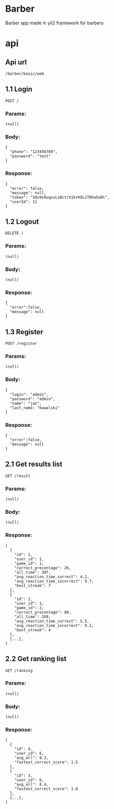 # Barber
Barber app made in yii2 framework for barbers

# api
## Api url
```
/barber/basic/web
```
## 1.1 Login
```
POST /
```
### Params:
```
(null)
```
### Body:
```
{
  "phone": "123456789",
  "password": "test"
}
```
### Response: 
```
{
  "error": false,
  "message": null,
  "token": "50x9v0uqxvLsBctrX1brKOL1TRhw5oDt",
  "userId": 11
}
```
## 1.2 Logout
```
DELETE /
```
### Params:
```
(null)
```
### Body:
```
(null)
```
### Response: 
```
{
  "error":false,
  "message": null
}
```
## 1.3 Register
```
POST /register
```
### Params:
```
(null)
```
### Body:
```
{
  "login": "admin",
  "password": "admin",
  "name": "jan",
  "last_name: "kowalski"
}
```
### Response: 
```
{
  "error":false,
  "message": null
}
```
## 2.1 Get results list
```
GET /result
```
### Params:
```
(null)
```
### Body:
```
(null)
```
### Response: 
```
[
  {
    "id": 1,
    "user_id": 1,
    "game_id": 1,
    "correct_precentage": 26,
    "all_time": 307,
    "avg_reaction_time_correct": 4.2,
    "avg_reaction_time_incorrect": 9.7,
    "best_streak": 7
  },
  {
    "id": 2,
    "user_id": 1,
    "game_id": 2,
    "correct_precentage": 80,
    "all_time": 269,
    "avg_reaction_time_correct": 5.5,
    "avg_reaction_time_incorrect": 9.2,
    "best_streak": 4
  },
  {...},
]
```
## 2.2 Get ranking list
```
GET /ranking
```
### Params:
```
(null)
```
### Body:
```
(null)
```
### Response: 
```
[
  {
    "id": 4,
    "user_id": 6,
    "avg_all": 9.3,
    "fastest_correct_score": 1.5
  },
  {
    "id": 3,
    "user_id": 6,
    "avg_all": 8.4,
    "fastest_correct_score": 1.8
  },
  {...},
]
```
